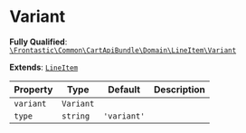#  Variant

**Fully Qualified**: [`\Frontastic\Common\CartApiBundle\Domain\LineItem\Variant`](../../../../../src/php/CartApiBundle/Domain/LineItem/Variant.php)

**Extends**: [`LineItem`](../LineItem.md)

Property|Type|Default|Description
--------|----|-------|-----------
`variant`|`Variant`||
`type`|`string`|`'variant'`|

